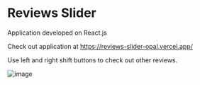 # Reviews Slider

Application developed on React.js

Check out application at https://reviews-slider-opal.vercel.app/

Use left and right shift buttons to check out other reviews.

![image](https://user-images.githubusercontent.com/107784718/183426185-4a089abb-6d8f-4239-9ce4-de8d6f24e2fa.png)
